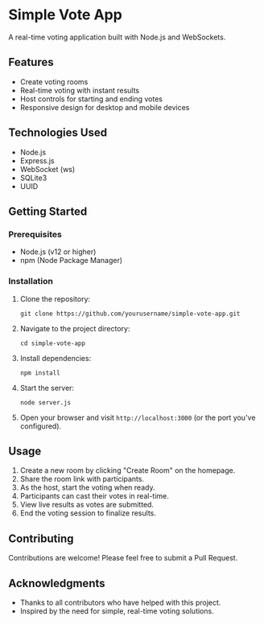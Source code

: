 # Simple Vote App

A real-time voting application built with Node.js and WebSockets.

## Features

- Create voting rooms
- Real-time voting with instant results
- Host controls for starting and ending votes
- Responsive design for desktop and mobile devices

## Technologies Used

- Node.js
- Express.js
- WebSocket (ws)
- SQLite3
- UUID

## Getting Started

### Prerequisites

- Node.js (v12 or higher)
- npm (Node Package Manager)

### Installation

1. Clone the repository:

   ```
   git clone https://github.com/yourusername/simple-vote-app.git
   ```

2. Navigate to the project directory:

   ```
   cd simple-vote-app
   ```

3. Install dependencies:

   ```
   npm install
   ```

4. Start the server:

   ```
   node server.js
   ```

5. Open your browser and visit `http://localhost:3000` (or the port you've configured).

## Usage

1. Create a new room by clicking "Create Room" on the homepage.
2. Share the room link with participants.
3. As the host, start the voting when ready.
4. Participants can cast their votes in real-time.
5. View live results as votes are submitted.
6. End the voting session to finalize results.

## Contributing

Contributions are welcome! Please feel free to submit a Pull Request.

## Acknowledgments

- Thanks to all contributors who have helped with this project.
- Inspired by the need for simple, real-time voting solutions.

